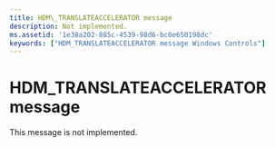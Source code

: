 ```yaml
---
title: HDM\_TRANSLATEACCELERATOR message
description: Not implemented.
ms.assetid: '1e38a202-885c-4539-98d6-bc0e650198dc'
keywords: ["HDM_TRANSLATEACCELERATOR message Windows Controls"]
---
```


# HDM\_TRANSLATEACCELERATOR message

This message is not implemented.

 

 





